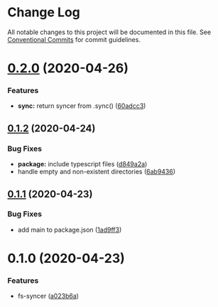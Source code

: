 # Change Log

All notable changes to this project will be documented in this file.
See [Conventional Commits](https://conventionalcommits.org) for commit guidelines.

# [0.2.0](https://github.com/mmkal/ts/compare/fs-syncer@0.1.2...fs-syncer@0.2.0) (2020-04-26)


### Features

* **sync:** return syncer from .sync() ([60adcc3](https://github.com/mmkal/ts/commit/60adcc3450e22561575a97c421d4efbdd454aa1e))





## [0.1.2](https://github.com/mmkal/ts/compare/fs-syncer@0.1.1...fs-syncer@0.1.2) (2020-04-24)


### Bug Fixes

* **package:** include typescript files ([d849a2a](https://github.com/mmkal/ts/commit/d849a2a5687f088780eaf7e64f26464587ed2d8f))
* handle empty and non-existent directories ([6ab9436](https://github.com/mmkal/ts/commit/6ab9436af5d399213a0462613422084b2e9196f3))





## [0.1.1](https://github.com/mmkal/ts/compare/fs-syncer@0.1.0...fs-syncer@0.1.1) (2020-04-23)


### Bug Fixes

* add main to package.json ([1ad9ff3](https://github.com/mmkal/ts/commit/1ad9ff356539e4ca14b670032e3fbb0cfc29f454))





# 0.1.0 (2020-04-23)


### Features

* fs-syncer ([a023b6a](https://github.com/mmkal/ts/commit/a023b6a84858b528cc9c368ed6a190b37d7d6efc))
